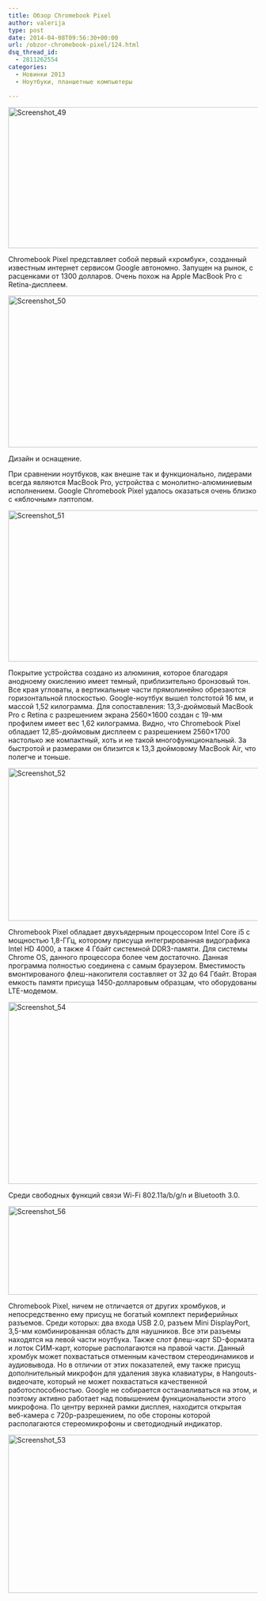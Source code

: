 ```yaml
---
title: Обзор Chromebook Pixel
author: valerija
type: post
date: 2014-04-08T09:56:30+00:00
url: /obzor-chromebook-pixel/124.html
dsq_thread_id:
  - 2811262554
categories:
  - Новинки 2013
  - Ноутбуки, планшетные компьютеры

---
```

[<img class="alignnone size-full wp-image-125" alt="Screenshot_49" src="http://csmagazine.com/wp-content/uploads/2014/04/Screenshot_49.jpg" width="571" height="285" srcset="http://csmagazine.com/wp-content/uploads/2014/04/Screenshot_49.jpg 571w, http://csmagazine.com/wp-content/uploads/2014/04/Screenshot_49-300x149.jpg 300w" sizes="(max-width: 571px) 100vw, 571px" />][1]

Chromebook Pixel представляет собой первый &#171;хромбук&#187;, созданный известным интернет сервисом Google автономно. Запущен на рынок, с расценками от 1300 долларов. Очень похож на Apple MacBook Pro с Retina-дисплеем.<!--more-->

<!--more-->

[<img class="alignnone size-full wp-image-126" alt="Screenshot_50" src="http://csmagazine.com/wp-content/uploads/2014/04/Screenshot_50.jpg" width="557" height="307" srcset="http://csmagazine.com/wp-content/uploads/2014/04/Screenshot_50.jpg 557w, http://csmagazine.com/wp-content/uploads/2014/04/Screenshot_50-300x165.jpg 300w" sizes="(max-width: 557px) 100vw, 557px" />][2]

Дизайн и оснащение.
  
При сравнении ноутбуков, как внешне так и функционально, лидерами всегда являются MacBook Pro, устройства с монолитно-алюминиевым исполнением. Google Chromebook Pixel удалось оказаться очень близко с &#171;яблочным&#187; лэптопом.

[<img class="alignnone size-full wp-image-127" alt="Screenshot_51" src="http://csmagazine.com/wp-content/uploads/2014/04/Screenshot_51.jpg" width="555" height="306" srcset="http://csmagazine.com/wp-content/uploads/2014/04/Screenshot_51.jpg 555w, http://csmagazine.com/wp-content/uploads/2014/04/Screenshot_51-300x165.jpg 300w" sizes="(max-width: 555px) 100vw, 555px" />][3]

Покрытие устройства создано из алюминия, которое благодаря анодноему окислению имеет темный, приблизительно бронзовый тон. Все края угловаты, а вертикальные части прямолинейно обрезаются горизонтальной плоскостью. Google-ноутбук вышел толстотой 16 мм, и массой 1,52 килограмма. Для сопоставления: 13,3-дюймовый MacBook Pro с Retina с разрешением экрана 2560×1600 создан с 19-мм профилем имеет вес 1,62 килограмма. Видно, что Chromebook Pixel обладает 12,85-дюймовым дисплеем с разрешением 2560×1700 настолько же компактный, хоть и не такой многофункциональный. За быстротой и размерами он близится к 13,3 дюймовому MacBook Air, что полегче и тоньше.

[<img class="alignnone size-full wp-image-128" alt="Screenshot_52" src="http://csmagazine.com/wp-content/uploads/2014/04/Screenshot_52.jpg" width="555" height="309" srcset="http://csmagazine.com/wp-content/uploads/2014/04/Screenshot_52.jpg 555w, http://csmagazine.com/wp-content/uploads/2014/04/Screenshot_52-300x167.jpg 300w" sizes="(max-width: 555px) 100vw, 555px" />][4]

Chromebook Pixel обладает двухъядерным процессором Intel Core i5 с мощностью 1,8-ГГц, которому присуща интегрированная видографика Intel HD 4000, а также 4 Гбайт системной DDR3-памяти. Для системы Chrome OS, данного процессора более чем достаточно. Данная программа полностью соединена с самым браузером. Вместимость вмонтированого флеш-накопителя составляет от 32 до 64 Гбайт. Вторая емкость памяти присуща 1450-долларовым образцам, что оборудованы LTE-модемом.

[<img class="alignnone size-full wp-image-130" alt="Screenshot_54" src="http://csmagazine.com/wp-content/uploads/2014/04/Screenshot_54.jpg" width="555" height="368" srcset="http://csmagazine.com/wp-content/uploads/2014/04/Screenshot_54.jpg 555w, http://csmagazine.com/wp-content/uploads/2014/04/Screenshot_54-300x198.jpg 300w" sizes="(max-width: 555px) 100vw, 555px" />][5]

Среди свободных функций связи Wi-Fi 802.11a/b/g/n и Bluetooth 3.0.

[<img class="alignnone size-full wp-image-132" alt="Screenshot_56" src="http://csmagazine.com/wp-content/uploads/2014/04/Screenshot_56.jpg" width="542" height="179" srcset="http://csmagazine.com/wp-content/uploads/2014/04/Screenshot_56.jpg 542w, http://csmagazine.com/wp-content/uploads/2014/04/Screenshot_56-300x99.jpg 300w" sizes="(max-width: 542px) 100vw, 542px" />][6]

Chromebook Pixel, ничем не отличается от других хромбуков, и непосредственно ему присущ не богатый комплект периферийных разъемов. Среди которых: два входа USB 2.0, разъем Mini DisplayPort, 3,5-мм комбинированная область для наушников. Все эти разъемы находятся на левой части ноутбука. Также слот флеш-карт SD-формата и лоток СИМ-карт, которые располагаются на правой части. Данный хромбук может похвастаться отменным качеством стереодинамиков и аудиовывода. Но в отличии от этих показателей, ему также присущ дополнительный микрофон для удаления звука клавиатуры, в Hangouts-видеочате, который не может похвастаться качественной работоспособностью. Google не собирается останавливаться на этом, и поэтому активно работает над повышением функциональности этого микрофона. По центру верхней рамки дисплея, находится открытая веб-камера с 720p-разрешением, по обе стороны которой располагаются стереомикрофоны и светодиодный индикатор.

[<img class="alignnone size-full wp-image-129" alt="Screenshot_53" src="http://csmagazine.com/wp-content/uploads/2014/04/Screenshot_53.jpg" width="558" height="320" srcset="http://csmagazine.com/wp-content/uploads/2014/04/Screenshot_53.jpg 558w, http://csmagazine.com/wp-content/uploads/2014/04/Screenshot_53-300x172.jpg 300w" sizes="(max-width: 558px) 100vw, 558px" />][7]

 [1]: http://csmagazine.com/wp-content/uploads/2014/04/Screenshot_49.jpg
 [2]: http://csmagazine.com/wp-content/uploads/2014/04/Screenshot_50.jpg
 [3]: http://csmagazine.com/wp-content/uploads/2014/04/Screenshot_51.jpg
 [4]: http://csmagazine.com/wp-content/uploads/2014/04/Screenshot_52.jpg
 [5]: http://csmagazine.com/wp-content/uploads/2014/04/Screenshot_54.jpg
 [6]: http://csmagazine.com/wp-content/uploads/2014/04/Screenshot_56.jpg
 [7]: http://csmagazine.com/wp-content/uploads/2014/04/Screenshot_53.jpg